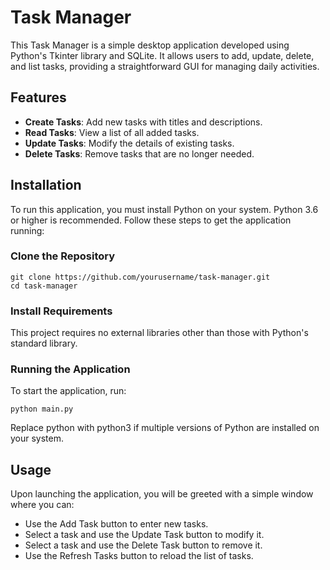 # Task Manager

This Task Manager is a simple desktop application developed using Python's Tkinter library and SQLite. It allows users to add, update, delete, and list tasks, providing a straightforward GUI for managing daily activities.

## Features

- **Create Tasks**: Add new tasks with titles and descriptions.
- **Read Tasks**: View a list of all added tasks.
- **Update Tasks**: Modify the details of existing tasks.
- **Delete Tasks**: Remove tasks that are no longer needed.

## Installation

To run this application, you must install Python on your system. Python 3.6 or higher is recommended. Follow these steps to get the application running:

### Clone the Repository
```
git clone https://github.com/yourusername/task-manager.git
cd task-manager
```

### Install Requirements
This project requires no external libraries other than those with Python's standard library. 

### Running the Application
To start the application, run:
```
python main.py
```
Replace python with python3 if multiple versions of Python are installed on your system.

## Usage
Upon launching the application, you will be greeted with a simple window where you can:

- Use the Add Task button to enter new tasks.
- Select a task and use the Update Task button to modify it.
- Select a task and use the Delete Task button to remove it.
- Use the Refresh Tasks button to reload the list of tasks.
